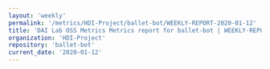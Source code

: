 ```yaml
---
layout: 'weekly'
permalink: '/metrics/HDI-Project/ballet-bot/WEEKLY-REPORT-2020-01-12'
title: 'DAI Lab OSS Metrics Metrics report for ballet-bot | WEEKLY-REPORT-2020-01-12'
organization: 'HDI-Project'
repository: 'ballet-bot'
current_date: '2020-01-12'
---
```

